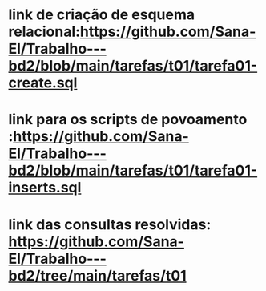 # link de criação de esquema relacional:https://github.com/Sana-El/Trabalho---bd2/blob/main/tarefas/t01/tarefa01-create.sql
# link para os scripts de povoamento :https://github.com/Sana-El/Trabalho---bd2/blob/main/tarefas/t01/tarefa01-inserts.sql
# link das consultas resolvidas: https://github.com/Sana-El/Trabalho---bd2/tree/main/tarefas/t01
